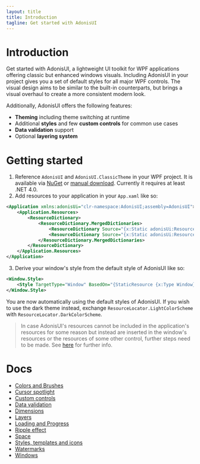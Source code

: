 ```yaml
---
layout: title
title: Introduction
tagline: Get started with AdonisUI
---
```


# Introduction

Get started with AdonisUI, a lightweight UI toolkit for WPF applications offering classic but enhanced windows visuals. Including AdonisUI in your project gives you a set of default styles for all major WPF controls. The visual design aims to be similar to the built-in counterparts, but brings a visual overhaul to create a more consistent modern look.

Additionally, AdonisUI offers the following features:

- **Theming** including theme switching at runtime
- Additional **styles** and few **custom controls** for common use cases
- **Data validation** support
- Optional **layering system**

# Getting started

1. Reference `AdonisUI` and `AdonisUI.ClassicTheme` in your WPF project. It is available via [NuGet](https://www.nuget.org/packages/AdonisUI.ClassicTheme/) or [manual download](https://github.com/benruehl/adonis-ui/releases). Currently it requires at least .NET 4.0.
2. Add resources to your application in your `App.xaml` like so:

```xml
<Application xmlns:adonisUi="clr-namespace:AdonisUI;assembly=AdonisUI">
    <Application.Resources>
        <ResourceDictionary>
            <ResourceDictionary.MergedDictionaries>
                <ResourceDictionary Source="{x:Static adonisUi:ResourceLocator.LightColorScheme}"/>
                <ResourceDictionary Source="{x:Static adonisUi:ResourceLocator.ClassicTheme}"/>
            </ResourceDictionary.MergedDictionaries>
        </ResourceDictionary>
    </Application.Resources>
</Application>
```

3. Derive your window's style from the default style of AdonisUI like so:

```xml
<Window.Style>
    <Style TargetType="Window" BasedOn="{StaticResource {x:Type Window}}"/>
</Window.Style>
```

You are now automatically using the default styles of AdonisUI. If you wish to use the dark theme instead, exchange `ResourceLocator.LightColorScheme` with `ResourceLocator.DarkColorScheme`.

> In case AdonisUI's resources cannot be included in the application's resources for some reason but instead are inserted in the window's resources or the resources of some other control, further steps need to be made.
> See [here](./pages/space#remarks-when-adonisui-is-not-included-in-the-application-resources) for further info.

# Docs

- [Colors and Brushes](./pages/colors-and-brushes)
- [Cursor spotlight](./pages/cursor-spotlight)
- [Custom controls](./pages/custom-controls)
- [Data validation](./pages/data-validation)
- [Dimensions](./pages/dimensions)
- [Layers](./pages/layers)
- [Loading and Progress](./pages/loading)
- [Ripple effect](./pages/ripple)
- [Space](./pages/space)
- [Styles, templates and icons](./pages/styles-and-templates)
- [Watermarks](./pages/watermark)
- [Windows](./pages/window)
